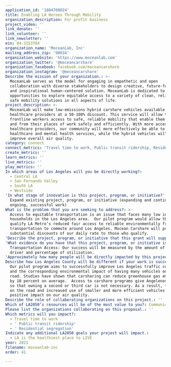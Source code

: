 ```yaml
---
application_id: '1884708024'
title: Enabling LA Heroes Through Mobility
organization_description: For profit business
project_video: ''
link_donate: ''
link_volunteer: ''
link_newsletter: ''
ein: 84-3153764
organization_name: 'MoceanLab, Inc'
mailing_address_zip: '90034'
organization_website: 'https://www.moceanlab.com'
organization_twitter: '@moceancarshare'
organization_facebook: facebook.com/moceancarshare
organization_instagram: '@moceancarshare'
Describe the mission of your organization.: >-
  MoceanLab serves as the model for engaging in empathetic and open
  collaboration with diverse stakeholders to design creative, future-focused,
  and inspirational human-centered solution. MoceanLab is dedicated to provide
  opportunities to explore equitable access to a variety of clean, reliable, and
  safe mobility solutions in all aspects of life.
project_description: >-
  MoceanLab will make low-emissions hybrid carshare vehicles available to
  healthcare providers at a 50-100% discount. This service will allow these
  frontline workers access to safe, reliable mobility that enable them to get to
  and from their places of work safely and efficiently. With more access to
  healthcare providers, our community will more effectively be able to access
  healthcare and mental health services, while the hybrid vehicles will help
  improve overall air quality.
category: connect
connect_metrics: 'Travel time to work, Public transit ridership, Residential segregation'
create_metrics: ''
learn_metrics: ''
live_metrics: ''
play_metrics: ''
In which areas of Los Angeles will you be directly working?:
  - Central LA
  - San Fernando Valley
  - South LA
  - Westside
'In what stage of innovation is this project, program, or initiative?': >-
  Expand existing project, program, or initiative (expanding and continuing
  ongoing, successful work)
What is the problem that you are seeking to address?: >-
  Access to equitable transportation is an issue that faces many low income
  households in the Los Angeles area.  Our pilot program would allow those who
  qualify LA Metro’s reduced fair access to reliable environmentally friendly
  transportation to commute around Los Angeles. Mocean Carshare will provide
  substantial discounts of our daily rate to those who qualify.
'Describe the project, program, or initiative that this grant will support to address the problem identified.': "We have a two-part pilot for our pilot program: Expand Networks of Transportation Options •\tWestside Carshare: Expand the current Mocean Carshare service to Del Rey and Venice and/or Warner Center.  Mocean Carshare will add a discounted rate for low-income households which qualify for LA Metro’s reduced fare •\tOn-Campus Carshare: Partner with local universities (e.g., UCLA, USC, Occidental, LMU, etc.) to establish a dedicated carshare service for their community that can serve faculty, staff, and students"
'What evidence do you have that this project, program, or initiative is or will be successful, and how will you define and measure success?': >-
  Transportation Access: Our success will be measured by the amount of approved
  driver and percentage of utilization.
'Approximately how many people will be directly impacted by this project, program, or initiative?': '127600'
Describe how Los Angeles County will be different if your work is successful.: >-
  Our pilot program aims to successfully improve Los Angeles traffic congestion
  and the corresponding environmental impact of having many vehicles on the
  road. Studies have shown that carsharing can reduce greenhouse gas emissions
  by 10 percent on average.  Access to carshare programs give Angelenos options
  so that owning a second or third car is not necessary. As a result, fewer cars
  on the road and increased use of smaller and more efficient vehicles have a
  positive impact on our air quality. 
Describe the role of collaborating organizations on this project.: ''
Which of LA2050’s resources will be of the most value to you?: Communications support
Please list the organizations collaborating on this proposal.: ''
Which metrics will you impact?:
  - Travel time to work
  - ' Public transit ridership'
  - ' Residential segregation'
Indicate any additional LA2050 goals your project will impact.:
  - LA is the healthiest place to LIVE
year: 2021
filename: moceanlab-inc
order: 41

---
```


